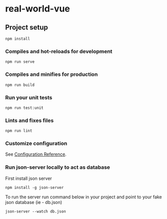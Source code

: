 # real-world-vue

## Project setup

```
npm install
```

### Compiles and hot-reloads for development

```
npm run serve
```

### Compiles and minifies for production

```
npm run build
```

### Run your unit tests

```
npm run test:unit
```

### Lints and fixes files

```
npm run lint
```

### Customize configuration

See [Configuration Reference](https://cli.vuejs.org/config/).

### Run json-server locally to act as database

First install json server

```
npm install -g json-server
```

To run the server run command below in your project and point to your fake json database (ie - db.json)

```
json-server --watch db.json
```
